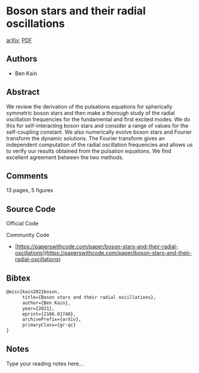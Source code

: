 
# Boson stars and their radial oscillations

[arXiv](https://arxiv.org/abs/2106.01740), [PDF](https://arxiv.org/pdf/2106.01740.pdf)

## Authors

- Ben Kain

## Abstract

We review the derivation of the pulsations equations for spherically symmetric boson stars and then make a thorough study of the radial oscillation frequencies for the fundamental and first excited modes. We do this for self-interacting boson stars and consider a range of values for the self-coupling constant. We also numerically evolve boson stars and Fourier transform the dynamic solutions. The Fourier transform gives an independent computation of the radial oscillation frequencies and allows us to verify our results obtained from the pulsation equations. We find excellent agreement between the two methods.

## Comments

13 pages, 5 figures

## Source Code

Official Code



Community Code

- [https://paperswithcode.com/paper/boson-stars-and-their-radial-oscillations](https://paperswithcode.com/paper/boson-stars-and-their-radial-oscillations)

## Bibtex

```tex
@misc{kain2021boson,
      title={Boson stars and their radial oscillations}, 
      author={Ben Kain},
      year={2021},
      eprint={2106.01740},
      archivePrefix={arXiv},
      primaryClass={gr-qc}
}
```

## Notes

Type your reading notes here...

